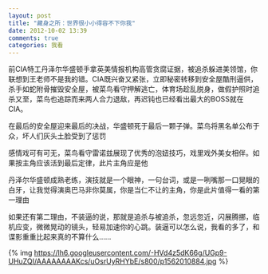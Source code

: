 ```yaml
---
layout: post
title: "藏身之所：世界很小小得容不下你我"
date: 2012-10-02 13:39
comments: true
categories: 我看 
---
```


前CIA特工丹泽尔华盛顿手拿英美情报机构高管贪腐证据，被追杀躲进美领馆，你联想到王老师不是我的错。CIA既兴奋又紧张，立即秘密转移到安全屋酷刑逼供，杀手如蛇附骨摧毁安全屋，被菜鸟看守押解逃亡，体育场趁乱脱身，做假护照时追杀又至，菜鸟也追踪而来两人合力退敌，再迟钝也已经看出最大的BOSS就在CIA。

在最后的安全屋迎来最后的决战，华盛顿死于最后一颗子弹。菜鸟将黑名单公布于众，坏人们灰头土脸受到了惩罚

感情戏可有可无，菜鸟看守雷诺兹展现了优秀的泡妞技巧，戏里戏外美女相伴。如果按主角应该活到最后定律，此片主角应是他

丹泽尔华盛顿成熟老练，演技就是一个眼神，一句台词，或是一咧嘴那一口晃眼的白牙，让我觉得演奥巴马非你莫属，你是当仁不让的主角，你是此片值得一看的第一理由

如果还有第二理由，不装逼的说，那就是追杀与被追杀，忽远忽近，闪展腾挪，临机应变，微微晃动的镜头，轻易加速你的心跳。装逼可以怎么说，我看的多了，和谍影重重比起来真的不算什么……

{% img https://lh6.googleusercontent.com/-HVd4z5dK66g/UGp9-UHuZQI/AAAAAAAAKcs/uOsrUyRHYbE/s800/p1562010884.jpg %}
